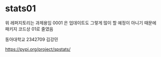 # stats01

위 레퍼지토리는 과제용임
0001 은 업데이트도 그렇게 많이 할 예정이 아니기 때문에
패키지 코드상 01로 줄였음

동아대학교 2342709 김강민

https://pypi.org/project/spstats/
